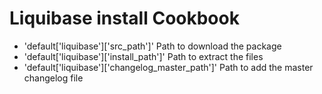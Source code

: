# Liquibase install Cookbook


* 'default['liquibase']['src_path']'  Path to download the package
* 'default['liquibase']['install_path']' Path to extract the files
* 'default['liquibase']['changelog_master_path']' Path to add the master changelog file